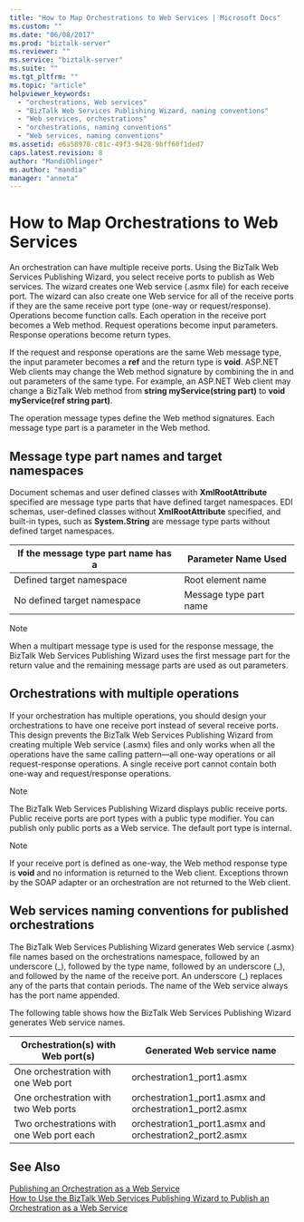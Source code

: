 ```yaml
---
title: "How to Map Orchestrations to Web Services | Microsoft Docs"
ms.custom: ""
ms.date: "06/08/2017"
ms.prod: "biztalk-server"
ms.reviewer: ""
ms.service: "biztalk-server"
ms.suite: ""
ms.tgt_pltfrm: ""
ms.topic: "article"
helpviewer_keywords: 
  - "orchestrations, Web services"
  - "BizTalk Web Services Publishing Wizard, naming conventions"
  - "Web services, orchestrations"
  - "orchestrations, naming conventions"
  - "Web services, naming conventions"
ms.assetid: e6a58978-c81c-49f3-9428-9bff60f1ded7
caps.latest.revision: 8
author: "MandiOhlinger"
ms.author: "mandia"
manager: "anneta"
---
```

# How to Map Orchestrations to Web Services
An orchestration can have multiple receive ports. Using the BizTalk Web Services Publishing Wizard, you select receive ports to publish as Web services. The wizard creates one Web service (.asmx file) for each receive port. The wizard can also create one Web service for all of the receive ports if they are the same receive port type (one-way or request/response). Operations become function calls. Each operation in the receive port becomes a Web method. Request operations become input parameters. Response operations become return types.  
  
 If the request and response operations are the same Web message type, the input parameter becomes a **ref** and the return type is **void**. ASP.NET Web clients may change the Web method signature by combining the in and out parameters of the same type. For example, an ASP.NET Web client may change a BizTalk Web method from **string myService(string part)** to **void myService(ref string part)**.  
  
 The operation message types define the Web method signatures. Each message type part is a parameter in the Web method.  
  
## Message type part names and target namespaces  
 Document schemas and user defined classes with **XmlRootAttribute** specified are message type parts that have defined target namespaces. EDI schemas, user-defined classes without **XmlRootAttribute** specified, and built-in types, such as **System.String** are message type parts without defined target namespaces.  
  
|If the message type part name has a|Parameter Name Used|  
|-----------------------------------------|-------------------------|  
|Defined target namespace|Root element name|  
|No defined target namespace|Message type part name|  
  
> [!NOTE]
>  When a multipart message type is used for the response message, the BizTalk Web Services Publishing Wizard uses the first message part for the return value and the remaining message parts are used as out parameters.  
  
## Orchestrations with multiple operations  
 If your orchestration has multiple operations, you should design your orchestrations to have one receive port instead of several receive ports. This design prevents the BizTalk Web Services Publishing Wizard from creating multiple Web service (.asmx) files and only works when all the operations have the same calling pattern—all one-way operations or all request-response operations. A single receive port cannot contain both one-way and request/response operations.  
  
> [!NOTE]
>  The BizTalk Web Services Publishing Wizard displays public receive ports. Public receive ports are port types with a public type modifier. You can publish only public ports as a Web service. The default port type is internal.  
  
> [!NOTE]
>  If your receive port is defined as one-way, the Web method response type is **void** and no information is returned to the Web client. Exceptions thrown by the SOAP adapter or an orchestration are not returned to the Web client.  
  
## Web services naming conventions for published orchestrations  
 The BizTalk Web Services Publishing Wizard generates Web service (.asmx) file names based on the orchestrations namespace, followed by an underscore (_), followed by the type name, followed by an underscore (\_), and followed by the name of the receive port. An underscore (\_) replaces any of the parts that contain periods. The name of the Web service always has the port name appended.  
  
 The following table shows how the BizTalk Web Services Publishing Wizard generates Web service names.  
  
|Orchestration(s) with Web port(s)|Generated Web service name|  
|-------------------------------------------|--------------------------------|  
|One orchestration with one Web port|orchestration1_port1.asmx|  
|One orchestration with two Web ports|orchestration1_port1.asmx and orchestration1_port2.asmx|  
|Two orchestrations with one Web port each|orchestration1_port1.asmx and orchestration2_port2.asmx|  
  
## See Also  
 [Publishing an Orchestration as a Web Service](../core/publishing-an-orchestration-as-a-web-service.md)   
 [How to Use the BizTalk Web Services Publishing Wizard to Publish an Orchestration as a Web Service](../core/publish-orchestration-as-web-service--biztalk-web-services-publishing-wizard.md)